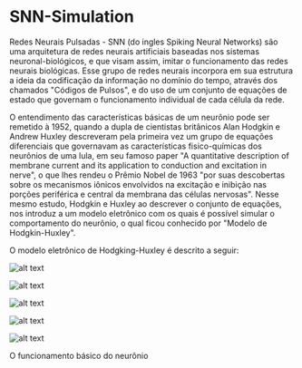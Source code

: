 # SNN-Simulation


 Redes Neurais Pulsadas - SNN (do ingles Spiking Neural Networks) são uma arquitetura de redes neurais artificiais baseadas nos sistemas neuronal-biológicos, e que visam assim, imitar o funcionamento das redes neurais biológicas. Esse grupo de redes neurais incorpora em sua estrutura a ideia da codificação da informação no domínio do tempo, através dos chamados "Códigos de Pulsos", e do uso de um conjunto de equações de estado que governam o funcionamento individual de cada célula da rede.
 
 O entendimento das características básicas de um neurônio pode ser remetido à 1952, quando a dupla de cientistas britânicos Alan Hodgkin e Andrew Huxley descreveram pela primeira vez um grupo de equações diferenciais que governavam as características fisico-químicas dos neurônios de uma lula, em seu famoso paper "A quantitative description of membrane current and its application to conduction and excitation in nerve", o que lhes rendeu o Prêmio Nobel de 1963 "por suas descobertas sobre os mecanismos iônicos envolvidos na excitação e inibição nas porções periférica e central da membrana das células nervosas". Nesse mesmo estudo, Hodgkin e Huxley ao descrever o conjunto de equações, nos introduz a um modelo eletrônico com os quais é possível simular o comportamento do neurônio, o qual ficou conhecido por "Modelo de Hodgkin-Huxley".
 
 O modelo eletrônico de Hodgking-Huxley é descrito a seguir:
 
![alt text](https://upload.wikimedia.org/wikipedia/commons/b/bb/Hodgkin-Huxley_-_PT.svg)

![alt text](https://wikimedia.org/api/rest_v1/media/math/render/svg/8fde652312d9692d346ee7150c362c7679bb7e3f)

![alt text](https://wikimedia.org/api/rest_v1/media/math/render/svg/057155f00703e829696e069d0c66131e2c02e453)

![alt text](https://wikimedia.org/api/rest_v1/media/math/render/svg/e721bc5c172643c1ea4c02507e593f3950561b6b)

![alt text](https://wikimedia.org/api/rest_v1/media/math/render/svg/e2d6115fcbd65351edd5b8176fc192cddd4a49f4)

O funcionamento básico do neurônio 

